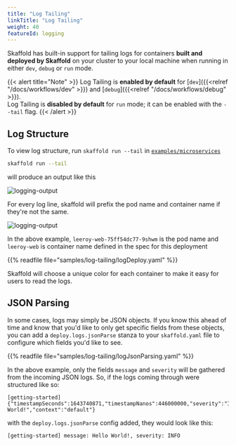 ```yaml
---
title: "Log Tailing"
linkTitle: "Log Tailing"
weight: 40
featureId: logging
---
```


Skaffold has built-in support for tailing logs for containers **built and deployed by Skaffold** on your cluster
to your local machine when running in either `dev`, `debug` or `run` mode.

{{< alert title="Note" >}}
Log Tailing is **enabled by default** for [`dev`]({{<relref "/docs/workflows/dev" >}}) and [`debug`]({{<relref "/docs/workflows/debug" >}}).<br>
Log Tailing is **disabled by default** for `run` mode; it can be enabled with the `--tail` flag.
{{< /alert >}}


## Log Structure
To view log structure, run `skaffold run --tail` in [`examples/microservices`](https://github.com/GoogleContainerTools/skaffold/tree/main/examples/microservices)

```bash
skaffold run --tail
```

will produce an output like this

![logging-output](/images/logging-output.png)


For every log line, skaffold will prefix the pod name and container name if they're not the same.

![logging-output](/images/log-line-single.png)

In the above example, `leeroy-web-75ff54dc77-9shwm` is the pod name and `leeroy-web` is container name
defined in the spec for this deployment

{{% readfile file="samples/log-tailing/logDeploy.yaml" %}}

Skaffold will choose a unique color for each container to make it easy for users to read the logs.

## JSON Parsing
In some cases, logs may simply be JSON objects.
If you know this ahead of time and know that you'd like to only get specific fields from these objects,
you can add a `deploy.logs.jsonParse` stanza to your `skaffold.yaml` file to configure which fields you'd like to see.

{{% readfile file="samples/log-tailing/logJsonParsing.yaml" %}}

In the above example, only the fields `message` and `severity` will be gathered from the incoming JSON logs.
So, if the logs coming through were structured like so:
```
[getting-started] {"timestampSeconds":1643740871,"timestampNanos":446000000,"severity":"INFO","thread":"main","message":"Hello World!","context":"default"}
```
with the `deploy.logs.jsonParse` config added, they would look like this:
```
[getting-started] message: Hello World!, severity: INFO
```
